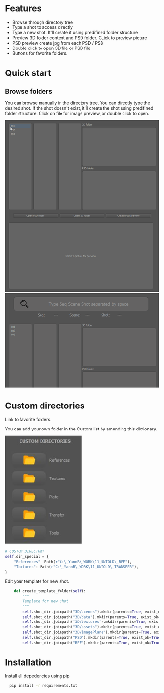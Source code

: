 
# Features
- Browse through directory tree
- Type a shot to access directly
- Type a new shot. It'll create it using predifined folder structure
- Preview 3D folder content and PSD folder. CLick to preview picture
- PSD preview create jpg from each PSD / PSB
- Double click to open 3D file or PSD file
- Buttons for favorite folders.

# Quick start
## Browse folders
You can browse manually in the directory tree.
You can directly type the desired shot.
If the shot doesn't exist, it'll create the shot using predifined folder structure.
Click on file for image preview, or double click to open.

<img src="data/open_list.gif" width="600" >

<img src="data/open_type.gif" width="600" >


# Custom directories 
Link to favorite folders.

You can add your own folder in the Custom list by amending this dictionary.

<img src="data/Custom_dir.JPG" width="250" >

<!-- Code -->
```python 
# CUSTOM DIRECTORY
self.dir_special = {
    "References": Path(r"C:\_YannB\_WORK\11_UNTOLD\_REF"),
    "Textures": Path(r"C:\_YannB\_WORK\11_UNTOLD\_TRANSFER"),
}
```


Edit your template for new shot.
<!-- Code -->
```python 
    def create_template_folder(self):
        """
        Template for new shot
        """
        self.shot_dir.joinpath("3D/scenes").mkdir(parents=True, exist_ok=True)
        self.shot_dir.joinpath("3D/data").mkdir(parents=True, exist_ok=True)
        self.shot_dir.joinpath("3D/textures").mkdir(parents=True, exist_ok=True)
        self.shot_dir.joinpath("3D/assets").mkdir(parents=True, exist_ok=True)
        self.shot_dir.joinpath("3D/imagePlane").mkdir(parents=True, exist_ok=True)
        self.shot_dir.joinpath("PSD").mkdir(parents=True, exist_ok=True)
        self.shot_dir.joinpath("REF").mkdir(parents=True, exist_ok=True)
```

# Installation

Install all depedencies using pip

```bash
  pip install -r requirements.txt
```




